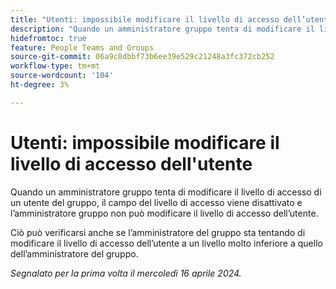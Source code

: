 ```yaml
---
title: "Utenti: impossibile modificare il livello di accesso dell’utente"
description: "Quando un amministratore gruppo tenta di modificare il livello di accesso di un utente nel gruppo, il campo del livello di accesso viene disattivato e l’amministratore gruppo non può modificare il livello di accesso dell’utente."
hidefromtoc: true
feature: People Teams and Groups
source-git-commit: 06a9c8dbbf73b6ee39e529c21248a3fc372cb252
workflow-type: tm+mt
source-wordcount: '104'
ht-degree: 3%

---
```



# Utenti: impossibile modificare il livello di accesso dell&#39;utente

Quando un amministratore gruppo tenta di modificare il livello di accesso di un utente del gruppo, il campo del livello di accesso viene disattivato e l’amministratore gruppo non può modificare il livello di accesso dell’utente.

Ciò può verificarsi anche se l’amministratore del gruppo sta tentando di modificare il livello di accesso dell’utente a un livello molto inferiore a quello dell’amministratore del gruppo.

_Segnalato per la prima volta il mercoledì 16 aprile 2024._
